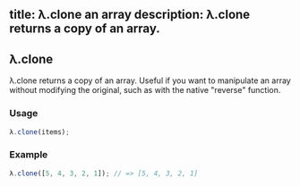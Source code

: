 title: λ.clone an array
description: λ.clone returns a copy of an array.
---

## λ.clone

λ.clone returns a copy of an array. Useful if you want to manipulate an array without modifying the original, such as with the native "reverse" function.

### Usage

```js
λ.clone(items);
```

### Example

```js
λ.clone([5, 4, 3, 2, 1]); // => [5, 4, 3, 2, 1]
```

